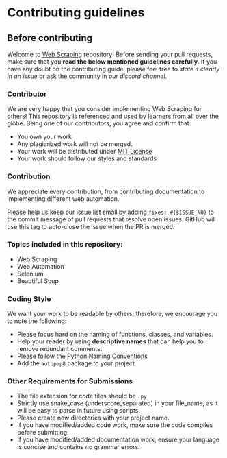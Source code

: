 # Contributing guidelines

## Before contributing

Welcome to [Web Scraping](https://github.com/Developer-Student-Clubs-MMDU/Web-Scraping) repository! Before sending your pull requests, make sure that you __read the below mentioned guidelines carefully__. If you have any doubt on the contributing guide, please feel free to _state it clearly in an issue_ or ask the community in _our discord channel_.


### Contributor

We are very happy that you consider implementing Web Scraping for others! This repository is referenced and used by learners from all over the globe. Being one of our contributors, you agree and confirm that:

- You own your work
- Any plagiarized work will not be merged.
- Your work will be distributed under [MIT License](https://github.com/Developer-Student-Clubs-MMDU/Hacktoberfest/blob/master/LICENSE.md)
- Your work should follow our styles and standards

### Contribution

We appreciate every contribution, from contributing documentation to implementing different web automation.

Please help us keep our issue list small by adding `fixes: #{$ISSUE_NO}` to the commit message of pull requests that resolve open issues. GitHub will use this tag to auto-close the issue when the PR is merged.

### Topics included in this repository:

- Web Scraping
- Web Automation
- Selenium
- Beautiful Soup

### Coding Style

We want your work to be readable by others; therefore, we encourage you to note the following:

- Please focus hard on the naming of functions, classes, and variables.
- Help your reader by using __descriptive names__ that can help you to remove redundant comments.
- Please follow the [Python Naming Conventions](https://pep8.org/#prescriptive-naming-conventions)
- Add the `autopep8` package to your project.

### Other Requirements for Submissions
- The file extension for code files should be `.py`
- Strictly use snake_case (underscore_separated) in your file_name, as it will be easy to parse in future using scripts.
- Please create new directories with your project name.
- If you have modified/added code work, make sure the code compiles before submitting.
- If you have modified/added documentation work, ensure your language is concise and contains no grammar errors.
